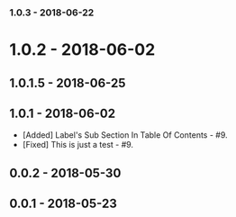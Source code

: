 ### 1.0.3 - 2018-06-22

# 1.0.2 - 2018-06-02

## 1.0.1.5 - 2018-06-25

## 1.0.1 - 2018-06-02
- [Added] Label's Sub Section In Table Of Contents - #9.
- [Fixed] This is just a test - #9.
## 0.0.2 - 2018-05-30

## 0.0.1 - 2018-05-23
